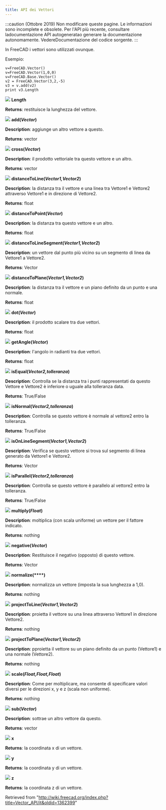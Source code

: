 ```yaml
---
title: API dei Vettori
---
```

:::caution
(Ottobre 2019) Non modificare queste pagine. Le informazioni sono incomplete e obsolete. Per l'API più recente, consultare ladocumentazione API autogeneratao generare la documentazione autonomamente. VedereDocumentazione del codice sorgente.
:::

In FreeCAD i vettori sono utilizzati ovunque.

Esempio:

```
v=FreeCAD.Vector()
v=FreeCAD.Vector(1,0,0)
v=FreeCAD.Base.Vector()
v2 = FreeCAD.Vector(3,2,-5)
v3 = v.add(v2)
print v3.Length

```

![](/images/Property.png) **Length**

**Returns**: restituisce la lunghezza del vettore.

![](/images/Method.png) **add(***Vector***)**

**Description**: aggiunge un altro vettore a questo.

**Returns**: vector

![](/images/Method.png) **cross(***Vector***)**

**Description**: il prodotto vettoriale tra questo vettore e un altro.

**Returns**: vector

![](/images/Method.png) **distanceToLine(***Vector1,Vector2***)**

**Description**: la distanza tra il vettore e una linea tra Vettore1 e Vettore2 attraverso Vettore1 e in direzione di Vettore2.

**Returns**: float

![](/images/Method.png) **distanceToPoint(***Vector***)**

**Description**: la distanza tra questo vettore e un altro.

**Returns**: float

![](/images/Method.png) **distanceToLineSegment(***Vector1,Vector2***)**

**Description**: un vettore dal punto più vicino su un segmento di linea da Vettore1 a Vettore2.

**Returns**: Vector

![](/images/Method.png) **distanceToPlane(***Vector1,Vector2***)**

**Description**: la distanza tra il vettore e un piano definito da un punto e una normale.

**Returns**: float

![](/images/Method.png) **dot(***Vector***)**

**Description**: il prodotto scalare tra due vettori.

**Returns**: float

![](/images/Method.png) **getAngle(***Vector***)**

**Description**: l'angolo in radianti tra due vettori.

**Returns**: float

![](/images/Method.png) **isEqual(***Vector2,tolleranza***)**

**Description**: Controlla se la distanza tra i punti rappresentati da questo Vettore e Vettore2 è inferiore o uguale alla tolleranza data.

**Returns**: True/False

![](/images/Method.png) **isNormal(***Vector2,tolleranza***)**

**Description**: Controlla se questo vettore è normale al vettore2 entro la tolleranza.

**Returns**: True/False

![](/images/Method.png) **isOnLineSegment(***Vector1,Vector2***)**

**Description**: Verifica se questo vettore si trova sul segmento di linea generato da Vettore1 e Vettore2.

**Returns**: Vector

![](/images/Method.png) **isParallel(***Vector2,tolleranza***)**

**Description**: Controlla se questo vettore è parallelo al vettore2 entro la tolleranza.

**Returns**: True/False

![](/images/Method.png) **multiply(***Float***)**

**Description**: moltiplica (con scala uniforme) un vettore per il fattore indicato.

**Returns**: nothing

![](/images/Method.png) **negative(***Vector***)**

**Description**: Restituisce il negativo (opposto) di questo vettore.

**Returns**: Vector

![](/images/Method.png) **normalize(****)**

**Description**: normalizza un vettore (imposta la sua lunghezza a 1,0).

**Returns**: nothing

![](/images/Method.png) **projectToLine(***Vector1,Vector2***)**

**Description**: proietta il vettore su una linea attraverso Vettore1 in direzione Vettore2.

**Returns**: nothing

![](/images/Method.png) **projectToPlane(***Vector1,Vector2***)**

**Description**: pproietta il vettore su un piano definito da un punto (Vettore1) e una normale (Vettore2).

**Returns**: nothing

![](/images/Method.png) **scale(***Float,Float,Float***)**

**Description**: Come per moltiplicare, ma consente di specificare valori diversi per le direzioni x, y e z (scala non uniforme).

**Returns**: nothing

![](/images/Method.png) **sub(***Vector***)**

**Description**: sottrae un altro vettore da questo.

**Returns**: vector

![](/images/Property.png) **x**

**Returns**: la coordinata x di un vettore.

![](/images/Property.png) **y**

**Returns**: la coordinata y di un vettore.

![](/images/Property.png) **z**

**Returns**: la coordinata z di un vettore.

Retrieved from "<http://wiki.freecad.org/index.php?title=Vector_API/it&oldid=1362399>"